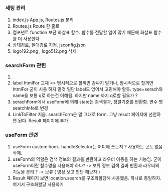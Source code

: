 ### 세팅 관리

1. index.js App.js, Routes.js 분리
2. Routes.js Route 한 줄로
3. 컴포넌트 function 보단 화살표 함수. 함수를 전달할 일이 많기 때문에 화살표 함수를 더 사용한다.
4. 상대경로, 절대경로 지정. jsconfig.json
5. logo192.png , logo512.png 삭제

### searchForm 관련

1. <span hidden> 교체. input type="hidden" 으로
2. label htmlFor 교체 => 명시적으로 할꺼면 감싸지 말거나, 암시적으로 할꺼면 htmlFor 굳이 사용 하지 말것 일단 label도 없어서 고민해야 할듯.
   type=serach와 name을 보통 q로 하는건 이해됨. 하지만 name 까지 q로할 필요가 ?
3. serachForm에서 useFomr에 의해 state는 검색결과, 정렬기준를 반환함. 변수 명 searchInfo로 변경
4. LinkToFilter 지움. searchForm은 말 그대로 form. 그냥 result 페이지에 선언하면 된다.
   Result 페이지에 추가

### useForm 관련

1. useForm custom hook. handleSelector는 어디에 쓰는지 ? 사용하는 곳도 없음 삭제.
2. useForm의 역할은 검색 정보의 결과를 반환하고 라우터 이동을 하는 기능임. 굳이 useForm이란 함수명을 사용해야 하나? -> 보류
   정보 검색 결과 반환과 라우터의 기능을 분리 ? -> 보류 ( 영상 보고 판단 해보자 )
3. Result 페이지 보면 location.search를 구조화할당해 사용했음. 하나로 통일하자. 여기서 구조화할당 사용하기
